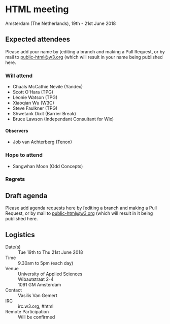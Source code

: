 # HTML meeting

Amsterdam (The Netherlands), 19th - 21st June 2018

## Expected attendees
Please add your name by [editing a branch and making a Pull Request, or by mail to public-html@w3.org (which will result in your name being published here.

### Will attend
* Chaals McCathie Nevile (Yandex)
* Scott O'Hara (TPG)
* Léonie Watson (TPG)
* Xiaoqian Wu (W3C)
* Steve Faulkner (TPG)
* Shwetank Dixit (Barrier Break)
* Bruce Lawson (Independant Consultant for Wix)

#### Observers
* Job van Achterberg (Tenon)

### Hope to attend
* Sangwhan Moon (Odd Concepts)

### Regrets

## Draft agenda
Please add agenda requests here by [editing a branch and making a Pull Request, or by mail to public-html@w3.org (which will result in it being published here.

## Logistics

<dl>
<dt>Date(s)</dt>
<dd>Tue 19th to Thu 21st June 2018</dd>
<dt>Time</dt>
<dd>9.30am to 5pm (each day)</dd>
<dt>Venue</dt>
<dd>
University of Applied Sciences<br>
Wibautstraat 2-4<br>
1091 GM Amsterdam</dd>
<dt>Contact</dt>
<dd>Vasilis Van Gemert</dd>
<dt>IRC</dt>
<dd>irc.w3.org, #html</dd>
<dt>Remote Participation</dt>
<dd>Will be confirmed</dd>
</dl>
